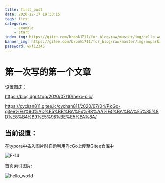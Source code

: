 ```yaml
---
title: first_post
date: 2020-12-17 19:33:15
tags: first
categories:
    - example
    - start
index_img: https://gitee.com/brook1711/for_blog/raw/master/img/hello_world.png
banner_img: https://gitee.com/brook1711/for_blog/raw/master/img/noparking.jpg
password: Gxf12345
---
```

# 第一次写的第一个文章
设置图床：

https://blog.dgut.top/2020/07/10/hexo-pic/

https://cychan811.gitee.io/cychan811/2020/07/04/PicGo-gitee%E6%90%AD%E5%BB%BA%E4%B8%AA%E4%BA%BA%E5%85%8D%E8%B4%B9%E5%9B%BE%E5%BA%8A/

## 当前设置：

在typora中插入图片时自动利用PicGo上传至Gitee仓库中

![F-14](https://gitee.com/brook1711/for_blog/raw/master/img/F-14.jpg)

首页索引图片:

![hello_world](https://gitee.com/brook1711/for_blog/raw/master/img/hello_world.png)